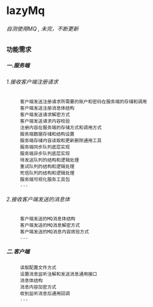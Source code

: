 # lazyMq  
###### 自测使用MQ , 未完，不断更新  
  
### 功能需求  
##### 一.服务端  
###### 1.接收客户端注册请求  
		 客户端发送注册请求所需要的账户和密码在服务端的存储和调用  
		 客户端发送注册消息体结构  
		 客户端发送请求解密方式  
		 客户端发送请求内容校验  
		 注册内容在服务端的存储方式和调用方式  
		 服务端数据存储和结构设置  
		 服务端存储内容读取和更新删除通用工具  
		 服务端同步队列底层实现  
		 服务端异步队列底层实现  
		 待发送队列的结构和逻辑处理  
		 重试队列的结构和逻辑处理  
		 死信队列的结构和逻辑处理  
		 服务端可视化服务工具包  
		 ...  
###### 2.接收客户端发送的消息体  
		 客户端发送的MQ消息体结构  
		 客户端发送的MQ消息解密方式  
		 客户端发送的MQ消息内容效验方式  
		 ...  
##### 二.客户端  
		 读取配置文件方式  
		 设置消息监听注解和发送消息通用接口  
		 消息体结构  
		 消息内容加密方式  
		 收到监听消息后通用回调  
		 ...  
  
